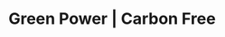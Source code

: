 ---
title: "Green Power | Carbon Free"

meta:
  description: "7-25 years warranty on solar power technologies across Balearic Islands and mainland Spain. Choose your carbon free solar today and make a difference. FREE survey - Call +34 651 720 792
"

og:
  title: "Green Power | Carbon Free"
  description: "7-25 years warranty on solar power technologies across Balearic Islands and mainland Spain. Choose your carbon free solar today and make a difference. FREE survey - Call +34 651 720 792" 
  type: "website"
  url: "fr/solar-panel"
  image: "images/logo/logo.png"


slider:
  newsbanner : "images/banner/solar-panel-banner.jpg"
  title : "Sans carbone"
  desc : "Nous installons une large gamme de systèmes solaires"
  talk : "Parlez avec nous"

block:
  title : "Entreprise d'installation solaire sur les toits résidentiels la plus élevée"
  desc1 : "En tant que société leader dans le domaine de l'EPC solaire, nous installons une large gamme de systèmes solaires pour les systèmes de toit et au sol. Nos professionnels qualifiés installent des panneaux solaires reconnus pour leur qualité et leur fiabilité dans les conditions climatiques les plus extrêmes. Les produits sont idéaux pour les installations de centrales solaires commerciales, résidentielles et à l'échelle du mégawatt. Dans le but d'éclairer tout le pays et d'éclairer chaque foyer, nous nous consacrons entièrement à la fourniture de systèmes d'énergie solaire. En tant que société EPC solaire de premier ordre, nos partenaires de gestion de la qualité, nos experts de la chaîne d'approvisionnement et nos professionnels de l'ingénierie travaillent ensemble pour vous garantir des produits de haute qualité, bien conçus et dignes de confiance."
  desc2 : "Quelle que soit la capacité de production d'électricité dont vous avez besoin, nous sommes techniquement forts pour répondre à vos besoins. Nous avons la capacité de fournir des composants d'énergie solaire à temps quand vous voulez et où vous voulez. Tous nos panneaux, onduleurs et autres pièces électriques sont certifiés et testés pour répondre aux normes internationales. Appelez-nous si vous recherchez une installation de système solaire de qualité optimale au prix le plus compétitif."

block2:
  dshape : "images/d-shape.png"
  panelimg1 : "images/Solar-Panel-Image.png"
  panelimg2 : "images/Solar-Panel-Image2.png"
  title1 : "Pourquoi l'énergie verte"
  list1 : "Une marque de confiance"
  list2 : "160+ systèmes résidentiels mis en service"
  list3 : "3200 KW+ d'installations"
  list4 : "Service d'assistance 24h/24 et 7j/7, pour une totale tranquillité d'esprit"
  title2 : "Avantages"
  list5 : "Se couvrir contre la hausse des coûts de l'énergie"
  list6 : "Conception évolutive pour des mises à niveau faciles"
  list7 : "Conformité RPO"
  list8 : "Autonomie"
  list9 : "Engagement vert"
    
draft: false
---